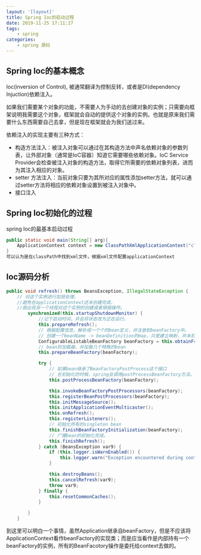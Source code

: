 ```yaml
---
layout: '[layout]'
title: Spring Ioc的启动过程
date: 2019-11-25 17:11:27
tags:
    - spring
categories:
    - spring 源码
---
```

## Spring Ioc的基本概念
Ioc(inversion of Control), 被通常翻译为控制反转，或者是DI(dependency Injuction)依赖注入。

如果我们需要某个对象的功能，不需要人为手动的去创建对象的实例；只需要向框架说明我需要这个对象，框架就会自动的提供这个对象的实例。也就是原来我们需要什么东西需要自己去拿，但是现在框架就会为我们送过来。

依赖注入的实现主要有三种方式：
- 构造方法注入：被注入对象可以通过在其构造方法中声名依赖对象的参数列表，让外部对象（通常是IoC容器）知道它需要哪些依赖对象。IoC Service Provider会检查被注入对象的构造方法，取得它所需要的依赖对象列表，进而为其注入相应的对象。
- setter 方法注入：当前对象只要为其所对应的属性添加setter方法，就可以通过setter方法将相应的依赖对象设置到被注入对象中。
- 接口注入

## Spring Ioc初始化的过程
spring Ioc的最基本启动过程
```java 
public static void main(String[] arg){
    ApplicationContext context = new ClassPathXmlApplicationContext("classpath:applicationfile.xml");
} 
可以认为是在classPath中找到xml文件，根据xml文件配置applicationContext
```

## Ioc源码分析
```java
public void refresh() throws BeansException, IllegalStateException {
    // 对这个实例进行加锁处理，
    //避免在applicationContext还未创建完成，
    //就出现另一个线程对这个实例的创建或者销毁操作。
        synchronized(this.startupShutdownMonitor) {
            //记下启动时间，并且将状态改为正在运行。
            this.prepareRefresh();
            // 根据配置信息，解析成一个个的bean定义，并注册到beanFactory中。
            // 创建一个beanName -> beanDefinition的map，只是建立映射，并未初始化。
            ConfigurableListableBeanFactory beanFactory = this.obtainFreshBeanFactory();
            // bean的加载器，并加载几个特殊的bean
            this.prepareBeanFactory(beanFactory);

            try {
                // 如果bean继承了BeanFactoryPostProcess这个接口
                // 在初始化的时候，spring会调用postProcessBeanFactory方法。
                this.postProcessBeanFactory(beanFactory);

                this.invokeBeanFactoryPostProcessors(beanFactory);
                this.registerBeanPostProcessors(beanFactory);
                this.initMessageSource();
                this.initApplicationEventMulticaster();
                this.onRefresh();
                this.registerListeners();
                // 初始化所有的singleton bean
                this.finishBeanFactoryInitialization(beanFactory);
                // 广播bean的初始化完成。
                this.finishRefresh();
            } catch (BeansException var9) {
                if (this.logger.isWarnEnabled()) {
                    this.logger.warn("Exception encountered during context initialization - cancelling refresh attempt: " + var9);
                }

                this.destroyBeans();
                this.cancelRefresh(var9);
                throw var9;
            } finally {
                this.resetCommonCaches();
            }

        }
    }
```

到这里可以明白一个事情，虽然Application继承自beanFactory，但是不应该将ApplicationContext看作beanFactory的实现类；而是应当看作是内部持有一个beanFactory的实例，所有的BeanFacotory操作是委托给context去做的。

